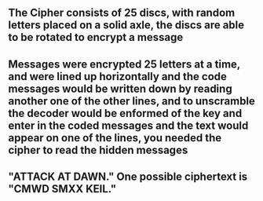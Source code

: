 ## The Cipher consists of 25 discs, with random letters placed on a solid axle, the discs are able to be rotated to encrypt a message
## Messages were encrypted 25 letters at a time, and were lined up horizontally and the code messages would be written down by reading another one of the other lines, and to unscramble the decoder would be enformed of the key and enter in the coded messages and the text would appear on one of the lines, you needed the cipher to read the hidden messages
## "ATTACK AT DAWN." One possible ciphertext is "CMWD SMXX KEIL."
